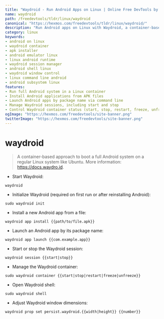 ```yaml
---
title: "Waydroid - Run Android Apps on Linux | Online Free DevTools by Hexmos"
name: waydroid
path: /freedevtools/tldr/linux/waydroid
canonical: "https://hexmos.com/freedevtools/tldr/linux/waydroid/"
description: "Run Android apps on Linux with Waydroid, a container-based solution for seamless Android integration. Install APKs, manage sessions, and adjust window dimensions. Free online tool, no registration required."
category: linux
keywords:
- android on linux
- waydroid container
- apk installer
- android emulator linux
- linux android runtime
- waydroid session manager
- android shell linux
- waydroid window control
- linux command line android
- android subsystem linux
features:
- Run full Android system in a Linux container
- Install Android applications from APK files
- Launch Android apps by package name via command line
- Manage Waydroid sessions, including start and stop
- Control Waydroid container status (start, stop, restart, freeze, unfreeze)
ogImage: "https://hexmos.com/freedevtools/site-banner.png"
twitterImage: "https://hexmos.com/freedevtools/site-banner.png"
---
```


# waydroid

> A container-based approach to boot a full Android system on a regular Linux system like Ubuntu.
> More information: <https://docs.waydro.id>.

- Start Waydroid:

`waydroid`

- Initialize Waydroid (required on first run or after reinstalling Android):

`sudo waydroid init`

- Install a new Android app from a file:

`waydroid app install {{path/to/file.apk}}`

- Launch an Android app by its package name:

`waydroid app launch {{com.example.app}}`

- Start or stop the Waydroid session:

`waydroid session {{start|stop}}`

- Manage the Waydroid container:

`sudo waydroid container {{start|stop|restart|freeze|unfreeze}}`

- Open Waydroid shell:

`sudo waydroid shell`

- Adjust Waydroid window dimensions:

`waydroid prop set persist.waydroid.{{width|height}} {{number}}`
